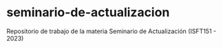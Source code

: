 # seminario-de-actualizacion
Repositorio de trabajo de la materia Seminario de Actualización (ISFT151 - 2023)
